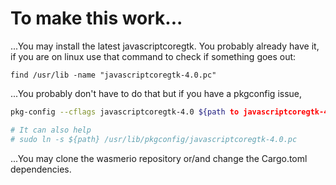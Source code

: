 # To make this work...

...You may install the latest javascriptcoregtk. You probably already have it, if you are on linux use that command to check if something goes out:

`find /usr/lib -name "javascriptcoregtk-4.0.pc"`

...You probably don't have to do that but if you have a pkgconfig issue,

```sh
pkg-config --cflags javascriptcoregtk-4.0 ${path to javascriptcoregtk-4.0.pc}

# It can also help
# sudo ln -s ${path} /usr/lib/pkgconfig/javascriptcoregtk-4.0.pc
```

...You may clone the wasmerio repository or/and change the Cargo.toml dependencies.